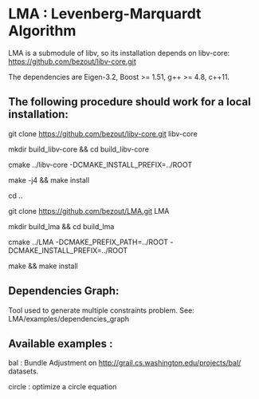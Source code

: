 
# LMA : Levenberg-Marquardt Algorithm

LMA is a submodule of libv, so its installation depends on libv-core: https://github.com/bezout/libv-core.git

The dependencies are Eigen-3.2, Boost >= 1.51, g++ >= 4.8, c++11.

The following procedure should work for a local installation:
-
git clone https://github.com/bezout/libv-core.git libv-core

mkdir build_libv-core && cd build_libv-core

cmake ../libv-core -DCMAKE_INSTALL_PREFIX=../ROOT

make -j4 && make install

cd ..

git clone https://github.com/bezout/LMA.git LMA

mkdir build_lma && cd build_lma

cmake ../LMA -DCMAKE_PREFIX_PATH=../ROOT -DCMAKE_INSTALL_PREFIX=../ROOT

make && make install

Dependencies Graph:
-
Tool used to generate multiple constraints problem.
See: LMA/examples/dependencies_graph


Available examples :
-
  bal : Bundle Adjustment on http://grail.cs.washington.edu/projects/bal/ datasets.
  
  circle : optimize a circle equation